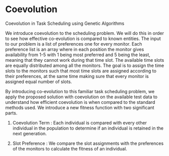 # Coevolution
Coevolution in Task Scheduling using Genetic Algorithms

We introduce coevolution to the scheduling problem. We will do this in order to see how effective co-evolution is compared to known entities. The input to our problem is a list of preferences one for every monitor. Each preference list is an array where in each position the monitor gives availability from 1-5 with 1 being most preferred and 5 being the least, meaning that they cannot work during that time slot. The available time slots are equally distributed among all the monitors. The goal is to assign the time slots to the monitors such that most time slots are assigned according to their preferences, at the same time making sure that every monitor is assigned equal number of slots.

By introducing co-evolution to this familiar task scheduling problem, we apply the proposed solution with coevolution on the available test data to understand how efficient coevolution is when compared to the standard methods used. We introduce a new fitness function with two
significant parts.

1. Coevolution Term : Each individual is compared with every other individual in the population to determine if an individual is retained in the next generation.

2. Slot Preference : We compare the slot assignments with the preferences of the monitors to
calculate the fitness of an individual.
